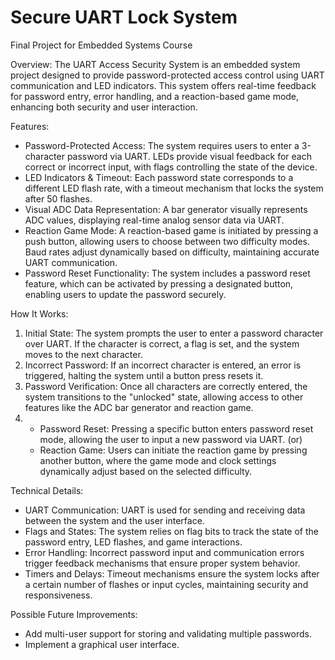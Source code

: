 # Secure UART Lock System
Final Project for Embedded Systems Course

Overview:
The UART Access Security System is an embedded system project designed to provide password-protected access control using UART communication and LED indicators. This system offers real-time feedback for password entry, error handling, and a reaction-based game mode, enhancing both security and user interaction.

Features:
 - Password-Protected Access: The system requires users to enter a 3-character password via UART. LEDs provide visual feedback for each correct or incorrect input, with flags controlling the state of the device.
- LED Indicators & Timeout: Each password state corresponds to a different LED flash rate, with a timeout mechanism that locks the system after 50 flashes.
- Visual ADC Data Representation: A bar generator visually represents ADC values, displaying real-time analog sensor data via UART.
- Reaction Game Mode: A reaction-based game is initiated by pressing a push button, allowing users to choose between two difficulty modes. Baud rates adjust dynamically based on difficulty, maintaining accurate UART communication.
- Password Reset Functionality: The system includes a password reset feature, which can be activated by pressing a designated button, enabling users to update the password securely.

How It Works:
1. Initial State: The system prompts the user to enter a password character over UART. If the character is correct, a flag is set, and the system moves to the next character.
2. Incorrect Password: If an incorrect character is entered, an error is triggered, halting the system until a button press resets it.
3. Password Verification: Once all characters are correctly entered, the system transitions to the "unlocked" state, allowing access to other features like the ADC bar generator and reaction game.
4.  - Password Reset: Pressing a specific button enters password reset mode, allowing the user to input a new password via UART. (or)
    - Reaction Game: Users can initiate the reaction game by pressing another button, where the game mode and clock settings dynamically adjust based on the selected difficulty.

Technical Details:
- UART Communication: UART is used for sending and receiving data between the system and the user interface.
- Flags and States: The system relies on flag bits to track the state of the password entry, LED flashes, and game interactions.
- Error Handling: Incorrect password input and communication errors trigger feedback mechanisms that ensure proper system behavior.
- Timers and Delays: Timeout mechanisms ensure the system locks after a certain number of flashes or input cycles, maintaining security and responsiveness.

Possible Future Improvements:
- Add multi-user support for storing and validating multiple passwords.
- Implement a graphical user interface.

